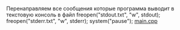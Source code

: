 Перенаправляем все сообщения
которые программа выводит в текстовую
консоль в файл
freopen("stdout.txt", "w", stdout);
freopen("stderr.txt", "w", stderr);
system("pause");
[main.cpp](main.cpp)

